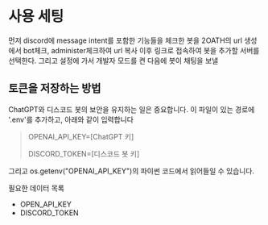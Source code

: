 ﻿# 사용 세팅
먼저 discord에 message intent를 포함한 기능들을 체크한 봇을 2OATH의 url 생성에서 bot체크, administer체크하여 url 복사
이후 링크로 접속하여 봇을 추가할 서버를 선택한다. 그리고 설정에 가서 개발자 모드를 켠 다음에 봇이 채팅을 보낼 

## 토큰을 저장하는 방법
ChatGPT와 디스코드 봇의 보안을 유지하는 일은 중요합니다.
이 파일이 있는 경로에 '.env'를 추가하고, 아래와 같이 입력합니다
> OPENAI_API_KEY=[ChatGPT 키]
> 
> DISCORD_TOKEN=[디스코드 봇 키]

그리고 os.getenv("OPENAI_API_KEY")의 파이썬 코드에서 읽어들일 수 있습니다.

필요한 데이터 목록
- OPEN_API_KEY
- DISCORD_TOKEN

